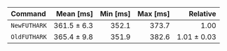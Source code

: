 | Command | Mean [ms] | Min [ms] | Max [ms] | Relative |
|:---|---:|---:|---:|---:|
| `NewFUTHARK` | 361.5 ± 6.3 | 352.1 | 373.7 | 1.00 |
| `OldFUTHARK` | 365.4 ± 9.8 | 351.9 | 382.6 | 1.01 ± 0.03 |
